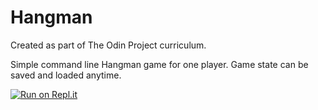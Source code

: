 # Hangman

Created as part of The Odin Project curriculum.

Simple command line Hangman game for one player. Game state can be saved and loaded anytime.


[![Run on Repl.it](https://replit.com/badge/github/kridijaw/hangman)](https://replit.com/@kridijaw/hangman#README.md)
